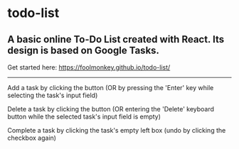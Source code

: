 # todo-list
A basic online To-Do List created with React. Its design is based on Google Tasks.
------------------------------------------------------------------------------------
Get started here: https://foolmonkey.github.io/todo-list/

--------------

Add a task by clicking the button (OR by pressing the 'Enter' key while selecting the task's input field)
  
Delete a task by clicking the button (OR entering the 'Delete' keyboard button while the selected task's input field is empty)
  
Complete a task by clicking the task's empty left box (undo by clicking the checkbox again)
